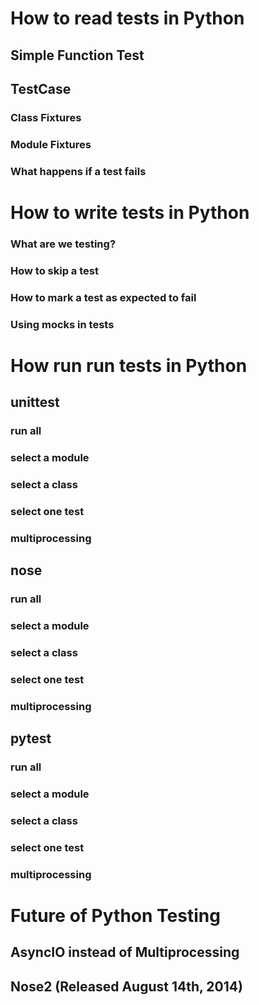# How to read tests in Python

## Simple Function Test

## TestCase

### Class Fixtures

### Module Fixtures

### What happens if a test fails

# How to write tests in Python

### What are we testing?

### How to skip a test

### How to mark a test as expected to fail

### Using mocks in tests

# How run run tests in Python

## unittest
### run all
### select a module
### select a class
### select one test
### multiprocessing
## nose
### run all
### select a module
### select a class
### select one test
### multiprocessing
## pytest
### run all
### select a module
### select a class
### select one test
### multiprocessing

# Future of Python Testing

## AsyncIO instead of Multiprocessing
## Nose2 (Released August 14th, 2014)
